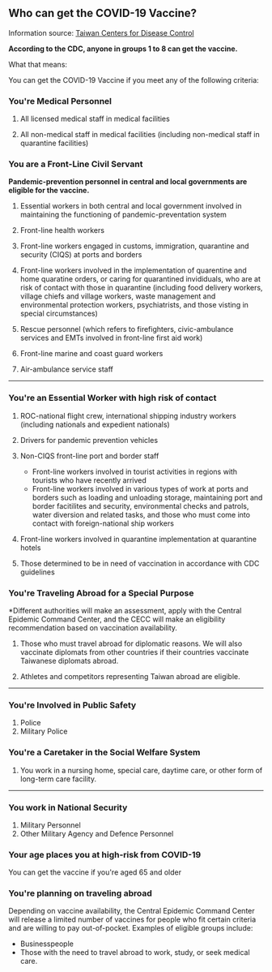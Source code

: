 ## Who can get the COVID-19 Vaccine? 
Information source: [Taiwan Centers for Disease Control](https://www.cdc.gov.tw/Category/Page/9mcqWyq51P_aYADuh3rTBA)

**According to the CDC, anyone in groups 1 to 8 can get the vaccine.**

What that means:


You can get the COVID-19 Vaccine if you meet any of the following criteria:

### You're Medical Personnel
1. All licensed medical staff in medical facilities 

2. All non-medical staff in medical facilities (including non-medical staff in
quarantine facilities) 

### You are a Front-Line Civil Servant

**Pandemic-prevention personnel in central and local governments are eligible
for the vaccine.**

1. Essential workers in both central and local government involved in
maintaining the functioning of pandemic-preventation system 
2. Front-line health workers 

3. Front-line workers engaged in customs, immigration, quarantine and security
(CIQS) at ports and borders 


4. Front-line workers  involved in the implementation of quarentine and home
quaratine orders, or caring for quarantined invididuals, who are at risk of
contact with those in quarantine (including food delivery workers, village
chiefs and village workers, waste management and environmental protection
workers, psychiatrists, and those visting in special circumstances)

5. Rescue personnel (which refers to firefighters, civic-ambulance services
and EMTs involved in front-line first aid work)

6. Front-line marine and coast guard workers 

7. Air-ambulance service staff 

---

### You're an Essential Worker with high risk of contact 

1. ROC-national flight crew, international shipping industry workers (including
nationals and expedient nationals)

2. Drivers for pandemic prevention vehicles 

3. Non-CIQS front-line port and border staff
    - Front-line workers involved in tourist activities in regions with
      tourists who have recently arrived 
    - Front-line workers involved in various types of work at ports and
      borders such as loading and unloading storage, maintaining port
      and border facitilites and security, environmental checks and
      patrols, water diversion and related tasks, and those who must
      come into contact with foreign-national ship workers 

4. Front-line workers involved in quarantine implementation at quarantine
   hotels 

5. Those determined to be in need of vaccination in accordance with CDC
   guidelines 

### You're Traveling Abroad for a Special Purpose

*Different authorities will make an assessment, apply with the Central
Epidemic Command Center, and the CECC will make an eligibility recommendation
based on vaccination availability. 

1. Those who must travel abroad for diplomatic reasons. We will also vaccinate
diplomats from other countries if their countries vaccinate Taiwanese diplomats
abroad.

2. Athletes and competitors representing Taiwan abroad are eligible. 
---

### You're Involved in Public Safety

1. Police
2. Military Police

### You're a Caretaker in the Social Welfare System

1. You work in a nursing home, special care, daytime care, or other form of
long-term care facility. 


---

### You work in National Security

1. Military Personnel
2. Other Military Agency and Defence Personnel

### Your age places you at high-risk from COVID-19

You can get the vaccine if you're aged 65 and older

### You're planning on traveling abroad
Depending on vaccine availability, the Central Epidemic Command Center will
release a limited number of vaccines for people who fit certain criteria
and are willing to pay out-of-pocket. Examples of eligible groups include:
- Businesspeople
- Those with the need to travel abroad to work, study, or seek medical care.